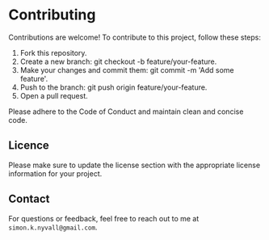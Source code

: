 # Contributing

Contributions are welcome! To contribute to this project, follow these steps:
1. Fork this repository.
2. Create a new branch: git checkout -b feature/your-feature.
3. Make your changes and commit them: git commit -m 'Add some feature'.
4. Push to the branch: git push origin feature/your-feature.
5. Open a pull request.

Please adhere to the Code of Conduct and maintain clean and concise code.

## Licence

Please make sure to update the license section with the appropriate license information for your project.

## Contact

For questions or feedback, feel free to reach out to me at `simon.k.nyvall@gmail.com`.
